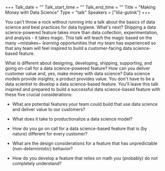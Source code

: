 +++
Talk_date = ""
Talk_start_time = ""
Talk_end_time = ""
Title = "Making Money with Data Science"
Type = "talk"
Speakers = ["lilia-gutnik"]
+++

You can't throw a rock without running into a talk about the basics of data science and best practices for data hygiene. What's next? Shipping a data science-powered feature takes more than data collection, experimentation, and analysis - it takes magic. This talk will teach the magic based on the many ~mistakes~ *learning* opportunities that my team has experienced so that any team will feel inspired to build a customer-facing data science-based feature.

 

What is different about designing, developing, shipping, supporting, and going on-call for a data science-powered feature? How can you deliver customer value and, yes, make money with data science? Data science models provide insights; a product provides value. You don't have to be a data scientist to develop a data science-based feature. You'll leave this talk inspired and prepared to build a successful data science-based feature with these five crucial considerations:



- What are potential features your team could build that use data science and deliver value to our customers?

- What does it take to productionalize a data science model?

- How do you go on call for a data science-based feature that is (by nature) different for every customer?

- What are the design considerations for a feature that has unpredictable (non-deterministic) behavior?

- How do you develop a feature that relies on math you (probably) do not completely understand? 

